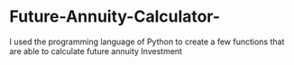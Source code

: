 # Future-Annuity-Calculator-
I used the programming language of Python to create a few functions that are able to calculate future annuity Investment 
